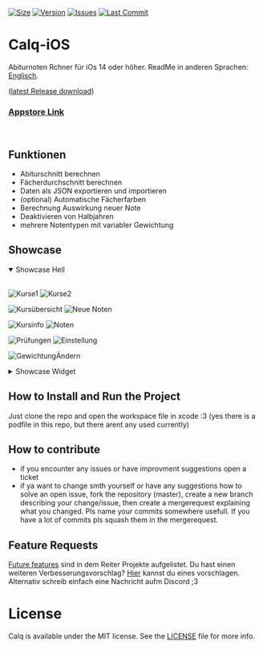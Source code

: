 [![Size](https://img.shields.io/github/repo-size/AKORA-Studios/Calq?color=428FE3&label=SIZE&style=for-the-badge)](https://apps.apple.com/tt/app/calq-abiturnoten/id1605925893?uo=2)
[![Version](https://img.shields.io/github/v/release/AKORA-Studios/Calq?color=428FE3&label=Version&style=for-the-badge)](https://apps.apple.com/tt/app/calq-abiturnoten/id1605925893?uo=2)
[![Issues](https://img.shields.io/github/issues/AKORA-Studios/Calq?color=428FE3&label=Issues&style=for-the-badge)](https://apps.apple.com/tt/app/calq-abiturnoten/id1605925893?uo=2)
[![Last Commit](https://img.shields.io/github/last-commit/AKORA-Studios/Calq/master?color=428FE3&label=lastcommit&style=for-the-badge)](https://apps.apple.com/tt/app/calq-abiturnoten/id1605925893?uo=2)

# Calq-iOS

Abiturnoten Rchner für iOs 14 oder höher.
ReadMe in anderen Sprachen: [Englisch](https://github.com/AKORA-Studios/Calq/blob/master/README.en.md).

([latest Release download](https://github.com/AKORA-Studios/Calq/releases/))

### [Appstore Link](https://apps.apple.com/tt/app/calq-abiturnoten/id1605925893?uo=2)

<br>


## Funktionen

- Abiturschnitt berechnen
- Fächerdurchschnitt berechnen
- Daten als JSON exportieren und importieren
- (optional) Automatische Fächerfarben
- Berechnung Auswirkung neuer Note
- Deaktivieren von Halbjahren
- mehrere Notentypen mit variabler Gewichtung

## Showcase

<details open>
<summary>Showcase Hell</summary>
<br>
  
![Kurse1](https://media.discordapp.net/attachments/867129329363976212/1075423171869675631/Simulator_Screen_Shot_iPhone_14_Pro_2023_02_15_at_06_10_04.png?width=309&height=669)
![Kurse2](https://media.discordapp.net/attachments/867129329363976212/1075432909852381234/Simulator_Screen_Shot_iPhone_14_Pro_2023_02_15_at_06_13_22.png?width=309&height=669)

![Kursübersicht](https://media.discordapp.net/attachments/867129329363976212/1075423170997260389/Simulator_Screen_Shot_iPhone_14_Pro_2023_02_15_at_06_12_50.png?width=309&height=669)
![Neue Noten](https://media.discordapp.net/attachments/867129329363976212/1075432909491679253/simulator_screenshot_36F6B44E-54EE-4902-952A-C98A936B511F.png?width=309&height=669)

![Kursinfo](https://media.discordapp.net/attachments/867129329363976212/1075423172775645244/Simulator_Screen_Shot_iPhone_14_Pro_2023_02_15_at_06_11_11.png?width=309&height=669)
![Noten](https://media.discordapp.net/attachments/867129329363976212/1075423173002149948/Simulator_Screen_Shot_iPhone_14_Pro_2023_02_15_at_06_11_17.png?width=309&height=669)

![Prüfungen](https://media.discordapp.net/attachments/867129329363976212/1078048575604396092/Simulator_Screen_Shot_-_iPhone_14_-_2023-02-22_at_21.19.21.png?width=309&height=670)
![Einstellung](https://media.discordapp.net/attachments/867129329363976212/1075423173220245554/Simulator_Screen_Shot_iPhone_14_Pro_2023_02_15_at_06_11_22.png?width=309&height=669)

![GewichtungÄndern](https://media.discordapp.net/attachments/867129329363976212/1110268846188806204/Simulator_Screenshot_-_iPhone_14_-_2023-05-22_at_20.10.43.png?width=310&height=670)

</details>

<details closed>
<summary>Showcase Widget</summary>
<br>
  
![Dunkel](https://media.discordapp.net/attachments/867129329363976212/961320549760499802/unknown.png?width=309&height=670)
![Hell](https://media.discordapp.net/attachments/867129329363976212/961320571247927306/unknown.png?width=309&height=670)
</details
<br>
  
## How to Install and Run the Project

Just clone the repo and open the workspace file in xcode :3 
(yes there is a podfile in this repo, but there arent any used currently)

## How to contribute

* if you encounter any issues or have improvment suggestions open a ticket
* if ya want to change smth yourself or have any suggestions how to solve an open issue, fork the repository (master), create a new branch describing your change/issue, then create a mergerequest explaining what you changed. Pls name your commits somewhere usefull. If you have a lot of commits pls squash them in the mergerequest.


## Feature Requests

[Future features](https://github.com/AKORA-Studios/Calq/projects2) sind in dem Reiter Projekte aufgelistet. Du hast einen weiteren Verbesserungsvorschlag? [Hier](https://github.com/AKORA-Studios/Calq/issues) kannst du eines vorschlagen.
Alternativ schreib einfach eine Nachricht aufm Discord ;3

# License

Calq is available under the MIT license. See the [LICENSE](https://github.com/AKORA-Studios/Calq-iOS/blob/main/LICENSE) file for more info.
